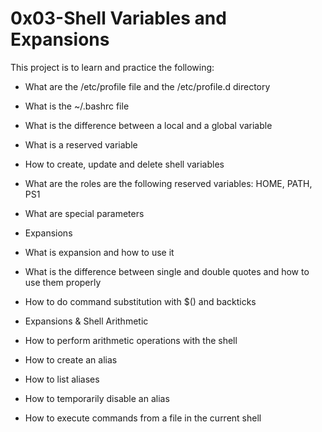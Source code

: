 # 0x03-Shell Variables and Expansions

This project is to learn and practice the following:

- What are the /etc/profile file and the /etc/profile.d directory

- What is the ~/.bashrc file

- What is the difference between a local and a global variable

- What is a reserved variable

- How to create, update and delete shell variables

- What are the roles are the following reserved variables: HOME, PATH, PS1

- What are special parameters

- Expansions

- What is expansion and how to use it

- What is the difference between single and double quotes and how to use them properly

- How to do command substitution with $() and backticks

- Expansions & Shell Arithmetic

- How to perform arithmetic operations with the shell

- How to create an alias

- How to list aliases

- How to temporarily disable an alias

- How to execute commands from a file in the current shell